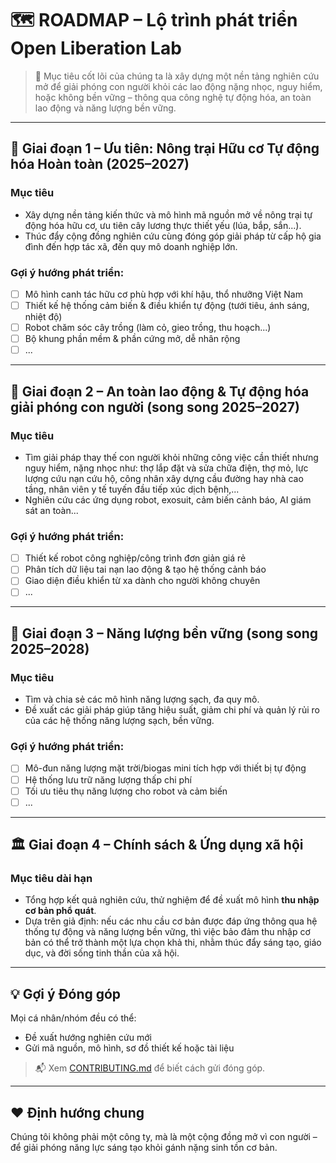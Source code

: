 # 🗺️ ROADMAP – Lộ trình phát triển Open Liberation Lab

> 🌱 Mục tiêu cốt lõi của chúng ta là xây dựng một nền tảng nghiên cứu mở để giải phóng con người khỏi các lao động nặng nhọc, nguy hiểm, hoặc không bền vững – thông qua công nghệ tự động hóa, an toàn lao động và năng lượng bền vững.

---

## 🎯 Giai đoạn 1 – Ưu tiên: Nông trại Hữu cơ Tự động hóa Hoàn toàn (2025–2027)

### Mục tiêu
- Xây dựng nền tảng kiến thức và mô hình mã nguồn mở về nông trại tự động hóa hữu cơ, ưu tiên cây lương thực thiết yếu (lúa, bắp, sắn...).
- Thúc đẩy cộng đồng nghiên cứu cùng đóng góp giải pháp từ cấp hộ gia đình đến hợp tác xã, đến quy mô doanh nghiệp lớn.

### Gợi ý hướng phát triển:
- [ ] Mô hình canh tác hữu cơ phù hợp với khí hậu, thổ nhưỡng Việt Nam
- [ ] Thiết kế hệ thống cảm biến & điều khiển tự động (tưới tiêu, ánh sáng, nhiệt độ)
- [ ] Robot chăm sóc cây trồng (làm cỏ, gieo trồng, thu hoạch...)
- [ ] Bộ khung phần mềm & phần cứng mở, dễ nhân rộng
- [ ] ...

---

## 🧠 Giai đoạn 2 – An toàn lao động & Tự động hóa giải phóng con người (song song 2025–2027)

### Mục tiêu
- Tìm giải pháp thay thế con người khỏi những công việc cần thiết nhưng nguy hiểm, nặng nhọc như: thợ lắp đặt và sửa chữa điện, thợ mỏ, lực lượng cứu nạn cứu hộ, công nhân xây dựng cầu đường hay nhà cao tầng, nhân viên y tế tuyến đầu tiếp xúc dịch bệnh,...
- Nghiên cứu các ứng dụng robot, exosuit, cảm biến cảnh báo, AI giám sát an toàn...

### Gợi ý hướng phát triển:
- [ ] Thiết kế robot công nghiệp/công trình đơn giản giá rẻ
- [ ] Phân tích dữ liệu tai nạn lao động & tạo hệ thống cảnh báo
- [ ] Giao diện điều khiển từ xa dành cho người không chuyên
- [ ] ...

---

## 🔋 Giai đoạn 3 – Năng lượng bền vững (song song 2025–2028)

### Mục tiêu
- Tìm và chia sẻ các mô hình năng lượng sạch, đa quy mô.
- Đề xuất các giải pháp giúp tăng hiệu suất, giảm chi phí và quản lý rủi ro của các hệ thống năng lượng sạch, bền vững.

### Gợi ý hướng phát triển:
- [ ] Mô-đun năng lượng mặt trời/biogas mini tích hợp với thiết bị tự động
- [ ] Hệ thống lưu trữ năng lượng thấp chi phí
- [ ] Tối ưu tiêu thụ năng lượng cho robot và cảm biến
- [ ] ...

---

## 🏛️ Giai đoạn 4 – Chính sách & Ứng dụng xã hội

### Mục tiêu dài hạn
- Tổng hợp kết quả nghiên cứu, thử nghiệm để đề xuất mô hình **thu nhập cơ bản phổ quát**.
- Dựa trên giả định: nếu các nhu cầu cơ bản được đáp ứng thông qua hệ thống tự động và năng lượng bền vững, thì việc bảo đảm thu nhập cơ bản có thể trở thành một lựa chọn khả thi, nhằm thúc đẩy sáng tạo, giáo dục, và đời sống tinh thần của xã hội.
---

## 💡 Gợi ý Đóng góp

Mọi cá nhân/nhóm đều có thể:

- Đề xuất hướng nghiên cứu mới
- Gửi mã nguồn, mô hình, sơ đồ thiết kế hoặc tài liệu

> 📬 Xem [CONTRIBUTING.md](./CONTRIBUTING.md) để biết cách gửi đóng góp.

---

## ❤️ Định hướng chung

Chúng tôi không phải một công ty, mà là một cộng đồng mở vì con người – để giải phóng năng lực sáng tạo khỏi gánh nặng sinh tồn cơ bản.

